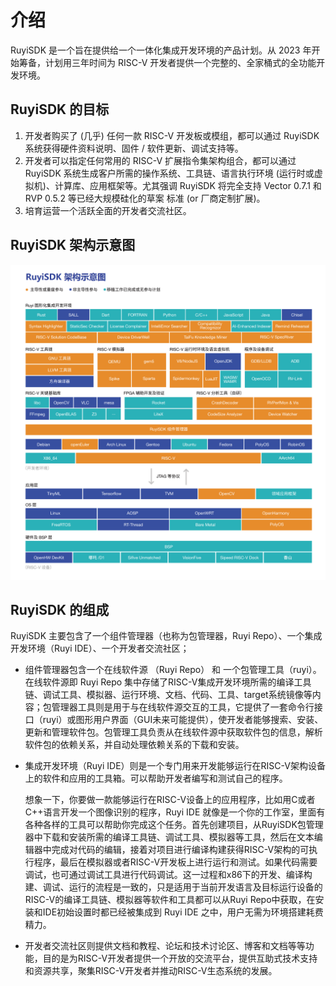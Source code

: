 # 介绍

RuyiSDK 是一个旨在提供给一个一体化集成开发环境的产品计划。从 2023 年开始筹备，计划用三年时间为 RISC-V 开发者提供一个完整的、全家桶式的全功能开发环境。

## RuyiSDK 的目标

1. 开发者购买了 (几乎) 任何一款 RISC-V 开发板或模组，都可以通过 RuyiSDK 系统获得硬件资料说明、固件 / 软件更新、调试支持等。
2. 开发者可以指定任何常用的 RISC-V 扩展指令集架构组合，都可以通过 RuyiSDK 系统生成客户所需的操作系统、工具链、语言执行环境 (运行时或虚拟机)、计算库、应用框架等。尤其强调 RuyiSDK 将完全支持 Vector 0.7.1 和 RVP 0.5.2 等已经大规模硅化的草案 标准 (or 厂商定制扩展)。
3. 培育运营一个活跃全面的开发者交流社区。

## RuyiSDK 架构示意图

![image](../../assets/images/ruyisdk.png)

## RuyiSDK 的组成

RuyiSDK 主要包含了一个组件管理器（也称为包管理器，Ruyi Repo）、一个集成开发环境（Ruyi IDE）、一个开发者交流社区；

- 组件管理器包含一个在线软件源 （Ruyi Repo） 和 一个包管理工具（ruyi）。在线软件源即 Ruyi Repo 集中存储了RISC-V集成开发环境所需的编译工具链、调试工具、模拟器、运行环境、文档、代码、工具、target系统镜像等内容；包管理器工具则是用于与在线软件源交互的工具，它提供了一套命令行接口（ruyi）或图形用户界面（GUI未来可能提供），使开发者能够搜索、安装、更新和管理软件包。包管理工具负责从在线软件源中获取软件包的信息，解析软件包的依赖关系，并自动处理依赖关系的下载和安装。
- 集成开发环境（Ruyi IDE）则是一个专门用来开发能够运行在RISC-V架构设备上的软件和应用的工具箱。可以帮助开发者编写和测试自己的程序。

  想象一下，你要做一款能够运行在RISC-V设备上的应用程序，比如用C或者C++语言开发一个图像识别的程序，Ruyi IDE 就像是一个你的工作室，里面有各种各样的工具可以帮助你完成这个任务。首先创建项目，从RuyiSDK包管理器中下载和安装所需的编译工具链、调试工具、模拟器等工具，然后在文本编辑器中完成对代码的编辑，接着对项目进行编译构建获得RISC-V架构的可执行程序，最后在模拟器或者RISC-V开发板上进行运行和测试。如果代码需要调试，也可通过调试工具进行代码调试。这一过程和x86下的开发、编译构建、调试、运行的流程是一致的，只是适用于当前开发语言及目标运行设备的RISC-V的编译工具链、模拟器等软件和工具都可以从Ruyi Repo中获取，在安装和IDE初始设置时都已经被集成到 Ruyi IDE 之中，用户无需为环境搭建耗费精力。
- 开发者交流社区则提供文档和教程、论坛和技术讨论区、博客和文档等等功能，目的是为RISC-V开发者提供一个开放的交流平台，提供互助式技术支持和资源共享，聚集RISC-V开发者并推动RISC-V生态系统的发展。
